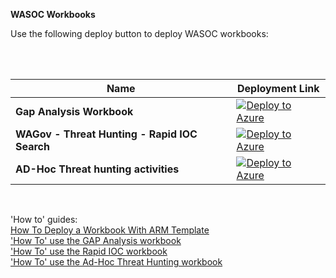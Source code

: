 **WASOC Workbooks**

Use the following deploy button to deploy WASOC workbooks:

</br></br>

| Name | Deployment Link |
| ---------------------- | ------------- |
| **Gap Analysis Workbook** | [![Deploy to Azure](https://aka.ms/deploytoazurebutton)](https://portal.azure.com/#create/Microsoft.Template/uri/https%3A%2F%2Fraw.githubusercontent.com%2Fwagov%2Fwasocshared%2Fmain%2Futilities%2Ftools%2FGap-Analysis-Workbook-WASOCv1.0.json) |
| **WAGov - Threat Hunting - Rapid IOC Search** | [![Deploy to Azure](https://aka.ms/deploytoazurebutton)](https://portal.azure.com/#create/Microsoft.Template/uri/https%3A%2F%2Fraw.githubusercontent.com%2Fwagov%2Fwasocshared%2Fmain%2Futilities%2Ftools%2FRapid-IOC-Search-Workbook-WASOCv1.0.json) |
| **AD-Hoc Threat hunting activities** | [![Deploy to Azure](https://aka.ms/deploytoazurebutton)](https://portal.azure.com/#create/Microsoft.Template/uri/https%3A%2F%2Fraw.githubusercontent.com%2Fwagov%2Fwasocshared%2Fmain%2Futilities%2Ftools%2FAD-Hoc-Threat-Hunting-Activities-WASOCv1.0.json) |

</br>

'How to' guides:</br>
[How To Deploy a Workbook With ARM Template](/utilities/guides/workbook-deployment.md)</br>
['How To' use the GAP Analysis workbook](/utilities/guides/gap-analysis-workbook.md)</br>
['How To' use the Rapid IOC workbook](/utilities/guides/Rapid-IOC-workbook.md)</br>
['How To' use the Ad-Hoc Threat Hunting workbook](/utilities/guides/AD-Hoc-Threat-Hunting-workbook.md)</br>
